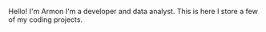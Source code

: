 Hello! I'm Armon I'm a developer and data analyst. This is here I store a few of my coding projects.

